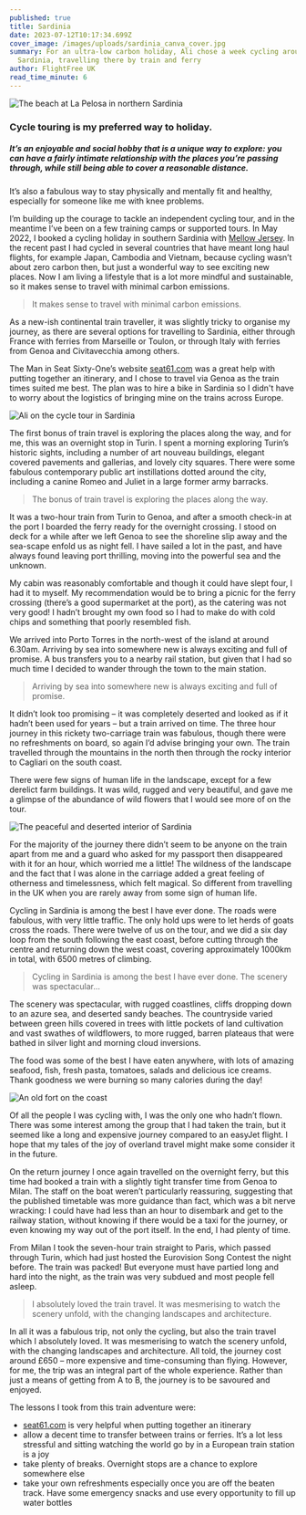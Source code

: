 ```yaml
---
published: true
title: Sardinia
date: 2023-07-12T10:17:34.699Z
cover_image: /images/uploads/sardinia_canva_cover.jpg
summary: For an ultra-low carbon holiday, Ali chose a week cycling around
  Sardinia, travelling there by train and ferry
author: FlightFree UK
read_time_minute: 6
---
```

![](/images/uploads/sardinia_canva.jpg "The beach at La Pelosa in northern Sardinia")

### Cycle touring is my preferred way to holiday. 

##### It’s an enjoyable and social hobby that is a unique way to explore: you can have a fairly intimate relationship with the places you’re passing through, while still being able to cover a reasonable distance. 

It’s also a fabulous way to stay physically and mentally fit and healthy, especially for someone like me with knee problems.

I’m building up the courage to tackle an independent cycling tour, and in the meantime I’ve been on a few training camps or supported tours. In May 2022, I booked a cycling holiday in southern Sardinia with [Mellow Jersey](https://www.mellowjersey.co.uk/). In the recent past I had cycled in several countries that have meant long haul flights, for example Japan, Cambodia and Vietnam, because cycling wasn’t about zero carbon then, but just a wonderful way to see exciting new places. Now I am living a lifestyle that is a lot more mindful and sustainable, so it makes sense to travel with minimal carbon emissions.

> It makes sense to travel with minimal carbon emissions.

As a new-ish continental train traveller, it was slightly tricky to organise my journey, as there are several options for travelling to Sardinia, either through France with ferries from Marseille or Toulon, or through Italy with ferries from Genoa and Civitavecchia among others. 

The Man in Seat Sixty-One’s website [seat61.com](http://seat61.com) was a great help with putting together an itinerary, and I chose to travel via Genoa as the train times suited me best. The plan was to hire a bike in Sardinia so I didn't have to worry about the logistics of bringing mine on the trains across Europe.

![](/images/uploads/cycling_sardinia_ali_kenny.jpg "Ali on the cycle tour in Sardinia")

The first bonus of train travel is exploring the places along the way, and for me, this was an overnight stop in Turin. I spent a morning exploring Turin’s historic sights, including a number of art nouveau buildings, elegant covered pavements and gallerias, and lovely city squares. There were some fabulous contemporary public art instillations dotted around the city, including a canine Romeo and Juliet in a large former army barracks. 

> The bonus of train travel is exploring the places along the way.

It was a two-hour train from Turin to Genoa, and after a smooth check-in at the port I boarded the ferry ready for the overnight crossing. I stood on deck for a while after we left Genoa to see the shoreline slip away and the sea-scape enfold us as night fell. I have sailed a lot in the past, and have always found leaving port thrilling, moving into the powerful sea and the unknown. 

My cabin was reasonably comfortable and though it could have slept four, I had it to myself. My recommendation would be to bring a picnic for the ferry crossing (there’s a good supermarket at the port), as the catering was not very good! I hadn’t brought my own food so I had to make do with cold chips and something that poorly resembled fish. 

We arrived into Porto Torres in the north-west of the island at around 6.30am. Arriving by sea into somewhere new is always exciting and full of promise. A bus transfers you to a nearby rail station, but given that I had so much time I decided to wander through the town to the main station. 

> Arriving by sea into somewhere new is always exciting and full of promise.

It didn’t look too promising – it was completely deserted and looked as if it hadn’t been used for years – but a train arrived on time. The three hour journey in this rickety two-carriage train was fabulous, though there were no refreshments on board, so again I’d advise bringing your own. The train travelled through the mountains in the north then through the rocky interior to Cagliari on the south coast. 

There were few signs of human life in the landscape, except for a few derelict farm buildings. It was wild, rugged and very beautiful, and gave me a glimpse of the abundance of wild flowers that I would see more of on the tour. 

![](/images/uploads/sardinia_ali_kenny.jpg "The peaceful and deserted interior of Sardinia")

For the majority of the journey there didn’t seem to be anyone on the train apart from me and a guard who asked for my passport then disappeared with it for an hour, which worried me a little! The wildness of the landscape and the fact that I was alone in the carriage added a great feeling of otherness and timelessness, which felt magical. So different from travelling in the UK when you are rarely away from some sign of human life.

Cycling in Sardinia is among the best I have ever done. The roads were fabulous, with very little traffic. The only hold ups were to let herds of goats cross the roads. There were twelve of us on the tour, and we did a six day loop from the south following the east coast, before cutting through the centre and returning down the west coast, covering approximately 1000km in total, with 6500 metres of climbing. 

> Cycling in Sardinia is among the best I have ever done. The scenery was spectacular...

The scenery was spectacular, with rugged coastlines, cliffs dropping down to an azure sea, and deserted sandy beaches. The countryside varied between green hills covered in trees with little pockets of land cultivation and vast swathes of wildflowers, to more rugged, barren plateaus that were bathed in silver light and morning cloud inversions. 

The food was some of the best I have eaten anywhere, with lots of amazing seafood, fish, fresh pasta, tomatoes, salads and delicious ice creams. Thank goodness we were burning so many calories during the day!

![](/images/uploads/sardinia_coast_ali_kenny.jpg "An old fort on the coast")

Of all the people I was cycling with, I was the only one who hadn’t flown. There was some interest among the group that I had taken the train, but it seemed like a long and expensive journey compared to an easyJet flight. I hope that my tales of the joy of overland travel might make some consider it in the future. 

On the return journey I once again travelled on the overnight ferry, but this time had booked a train with a slightly tight transfer time from Genoa to Milan. The staff on the boat weren’t particularly reassuring, suggesting that the published timetable was more guidance than fact, which was a bit nerve wracking: I could have had less than an hour to disembark and get to the railway station, without knowing if there would be a taxi for the journey, or even knowing my way out of the port itself. In the end, I had plenty of time. 

From Milan I took the seven-hour train straight to Paris, which passed through Turin, which had just hosted the Eurovision Song Contest the night before. The train was packed! But everyone must have partied long and hard into the night, as the train was very subdued and most people fell asleep. 

> I absolutely loved the train travel. It was mesmerising to watch the scenery unfold, with the changing landscapes and architecture. 

In all it was a fabulous trip, not only the cycling, but also the train travel which I absolutely loved. It was mesmerising to watch the scenery unfold, with the changing landscapes and architecture. All told, the journey cost around £650 – more expensive and time-consuming than flying. However, for me, the trip was an integral part of the whole experience. Rather than just a means of getting from A to B, the journey is to be savoured and enjoyed. 

The lessons I took from this train adventure were:

* [seat61.com](http://seat61.com) is very helpful when putting together an itinerary
* allow a decent time to transfer between trains or ferries. It’s a lot less stressful and sitting watching the world go by in a European train station is a joy
* take plenty of breaks. Overnight stops are a chance to explore somewhere else
* take your own refreshments especially once you are off the beaten track. Have some emergency snacks and use every opportunity to fill up water bottles